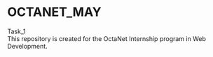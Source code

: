 # OCTANET_MAY
Task_1
<br>
This repository is created for the OctaNet Internship program in Web Development.
